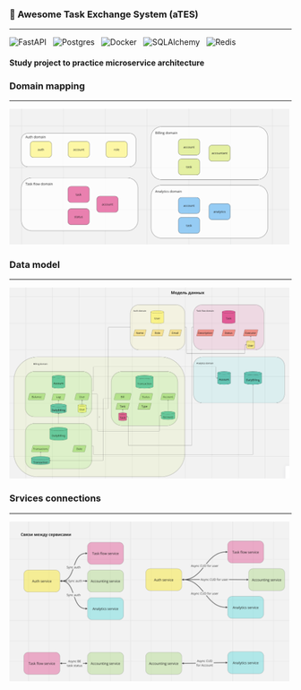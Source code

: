 ### 🦜 Awesome Task Exchange System (aTES)
___
![FastAPI](https://img.shields.io/badge/FastAPI-2E8B57?style=for-the-badge&logo=fastapi&logoColor=white)&nbsp;&nbsp;
![Postgres](https://img.shields.io/badge/postgres-9ACD32?style=for-the-badge&logo=postgresql&logoColor=white)&nbsp;&nbsp;
![Docker](https://img.shields.io/badge/docker-006400?style=for-the-badge&logo=docker&logoColor=white)&nbsp;&nbsp;
![SQLAlchemy](https://img.shields.io/badge/-SQLAlchemy-2E8B57?style=for-the-badge&logo=alchemy&logoColor=white)&nbsp;&nbsp;
![Redis](https://img.shields.io/badge/redis-9ACD32.svg?style=for-the-badge&logo=redis&logoColor=white)

#### Study project to practice microservice architecture

### Domain mapping
___

 <p><img src="./assets/Screenshot 2024-02-21 at 13.22.26.png" width=500></p>


### Data model
___

 <p><img src="./assets/Screenshot 2024-02-23 at 11.55.25.png" width=500></p>


### Srvices connections
___

 <p><img src="./assets/Screenshot 2024-02-24 at 12.47.52.png" width=500></p>